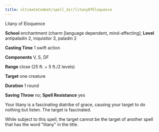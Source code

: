 ```yaml
---
title: ultimateCombat/spell_dir/litanyOfEloquence
---
```

Litany of Eloquence

**School** enchantment (charm [language dependent, mind-affecting]; **Level** antipaladin 2, inquisitor 3, paladin 2

**Casting Time** 1 swift action

**Components** V, S, DF

**Range** close (25 ft. + 5 ft./2 levels)

**Target** one creature

**Duration** 1 round

**Saving Throw** no; **Spell Resistance** yes

Your litany is a fascinating diatribe of grace, causing your target to do nothing but listen. The target is fascinated.

While subject to this spell, the target cannot be the target of another spell that has the word "litany" in the title.

